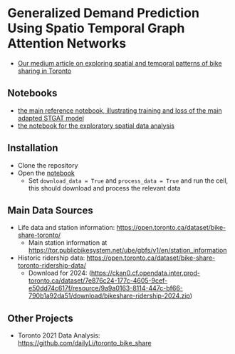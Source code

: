 # Generalized Demand Prediction Using Spatio Temporal Graph Attention Networks
- [Our medium article on exploring spatial and temporal patterns of bike sharing in Toronto](https://medium.com/ai4sm/exploring-spatial-patterns-in-torontos-bike-sharing-system-7b5c486ae250)
## Notebooks 
+ [the main reference notebook, illustrating training and loss of the main adapted STGAT model](https://colab.research.google.com/drive/1Pg2e6z50IkK-yZIYnzHQsPGhUfJja5Qx?usp=sharing)
+ [the notebook for the exploratory spatial data analysis](https://colab.research.google.com/drive/1Vmkf_HsPUwCMqX1inZPrSJnfUMiurx1Y?usp=sharing)

## Installation
+ Clone the repository
+ Open the [notebook](./documents/midterm_article/visualizations_article.ipynb)
  + Set `download_data = True` and `process_data = True` and run the cell, this should download and process the relevant data

## Main Data Sources
- Life data and station information: https://open.toronto.ca/dataset/bike-share-toronto/
  - Main station information at https://tor.publicbikesystem.net/ube/gbfs/v1/en/station_information
- Historic ridership data: https://open.toronto.ca/dataset/bike-share-toronto-ridership-data/
  - Download for 2024: (https://ckan0.cf.opendata.inter.prod-toronto.ca/dataset/7e876c24-177c-4605-9cef-e50dd74c617f/resource/9a9a0163-8114-447c-bf66-790b1a92da51/download/bikeshare-ridership-2024.zip)

## Other Projects
- Toronto 2021 Data Analysis: https://github.com/dailyLi/toronto_bike_share

